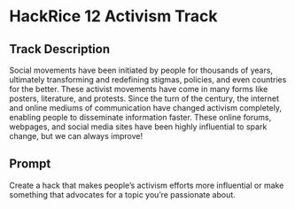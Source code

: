 # HackRice 12 Activism Track

## Track Description
Social movements have been initiated by people for thousands of years, ultimately transforming and redefining stigmas, policies, and even countries for the better. These activist movements have come in many forms like posters, literature, and protests. Since the turn of the century, the internet and online mediums of communication have changed activism completely, enabling people to disseminate information faster. These online forums, webpages, and social media sites have been highly influential to spark change, but we can always improve!


## Prompt
Create a hack that makes people’s activism efforts more influential or make something that advocates for a topic you’re passionate about. 
